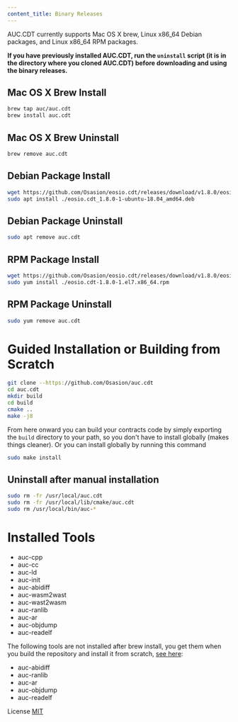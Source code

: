 ```yaml
---
content_title: Binary Releases
---
```


AUC.CDT currently supports Mac OS X brew, Linux x86_64 Debian packages, and Linux x86_64 RPM packages.

**If you have previously installed AUC.CDT, run the `uninstall` script (it is in the directory where you cloned AUC.CDT) before downloading and using the binary releases.**

## Mac OS X Brew Install

```sh
brew tap auc/auc.cdt
brew install auc.cdt
```

## Mac OS X Brew Uninstall

```sh
brew remove auc.cdt
```

## Debian Package Install

```sh
wget https://github.com/Osasion/eosio.cdt/releases/download/v1.8.0/eosio.cdt_1.8.0-1-ubuntu-18.04_amd64.deb
sudo apt install ./eosio.cdt_1.8.0-1-ubuntu-18.04_amd64.deb
```

## Debian Package Uninstall

```sh
sudo apt remove auc.cdt
```

## RPM Package Install

```sh
wget https://github.com/Osasion/eosio.cdt/releases/download/v1.8.0/eosio.cdt-1.8.0-1.el7.x86_64.rpm
sudo yum install ./eosio.cdt-1.8.0-1.el7.x86_64.rpm
```

## RPM Package Uninstall

```sh
sudo yum remove auc.cdt
```

# Guided Installation or Building from Scratch

```sh
git clone --https://github.com/Osasion/auc.cdt
cd auc.cdt
mkdir build
cd build
cmake ..
make -j8
```

From here onward you can build your contracts code by simply exporting the `build` directory to your path, so you don't have to install globally (makes things cleaner).
Or you can install globally by running this command

```sh
sudo make install
```

## Uninstall after manual installation

```sh
sudo rm -fr /usr/local/auc.cdt
sudo rm -fr /usr/local/lib/cmake/auc.cdt
sudo rm /usr/local/bin/auc-*
```

# Installed Tools

* auc-cpp
* auc-cc
* auc-ld
* auc-init
* auc-abidiff
* auc-wasm2wast
* auc-wast2wasm
* auc-ranlib
* auc-ar
* auc-objdump
* auc-readelf

The following tools are not installed after brew install, you get them when you build the repository and install it from scratch, [see here](#guided-installation-or-building-from-scratch):

* auc-abidiff
* auc-ranlib
* auc-ar
* auc-objdump
* auc-readelf

License
[MIT](../LICENSE)
